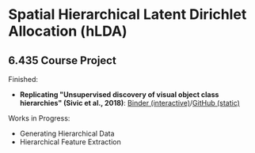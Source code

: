 # Spatial Hierarchical Latent Dirichlet Allocation (hLDA)
## 6.435 Course Project

Finished:
 - **Replicating "Unsupervised discovery of visual object class hierarchies" (Sivic et al., 2018)**: [Binder (interactive)](https://mybinder.org/v2/gh/SJamieson/spatial_hlda_tutorial/master?filepath=notebooks/Unsupervised%20discovery%20of%20visual%20object%20class%20hierarchies%20-%20Sivic%20et%20al.ipynb)/[GitHub (static)](https://github.com/SJamieson/spatial_hlda_tutorial/blob/master/notebooks/Unsupervised%20discovery%20of%20visual%20object%20class%20hierarchies%20-%20Sivic%20et%20al.ipynb) 
 
Works in Progress:
 - Generating Hierarchical Data
 - Hierarchical Feature Extraction
